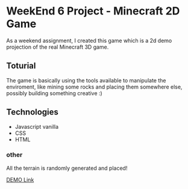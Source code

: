 # WeekEnd 6 Project - Minecraft 2D Game

As a weekend assignment, I created this game which is a 2d demo projection of the real Minecraft 3D game.

## Toturial

The game is basically using the tools available to manipulate the enviroment, like mining some rocks and placing them somewhere else, possibly building something creative :)

## Technologies

- Javascript vanilla
- CSS
- HTML

### other

All the terrain is randomly generated and placed!

[DEMO Link](https://weekend-minecraft2d.netlify.app/)
